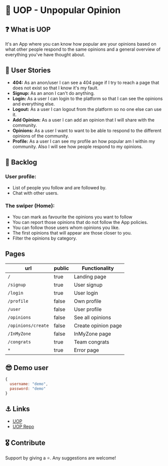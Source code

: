 # 🙊 UOP - Unpopular Opinion
## ❓ What is UOP
It's an App where you can know how popular are your opinions based on what other people respond to the same opinions and a general overview of everything you've have thought about.

## 🤔 User Stories
-  **404:** As an anon/user I can see a 404 page if I try to reach a page that does not exist so that I know it's my fault.
-  **Signup:** As an anon I can't do anything.
-  **Login:** As a user I can login to the platform so that I can see the opinions and everything else.
-  **Logout:** As a user I can logout from the platform so no one else can use it.
-  **Add Opinion:** As a user I can add an opinion that I will share with the community.
-  **Opinions:** As a user I want to want to be able to respond to the different opinions of the community.
-  **Profile:** As a user I can see my profile an how popular am I within my community. Also I will see how people respond to my opinions.

## 💭 Backlog
### User profile:
- List of people you follow and are followed by.
- Chat with other users.
### The swiper (Home):
- You can mark as favourite the opinions you want to follow
- You can report those opinions that do not follow the App policies.
- You can follow those users whom opinions you like.
- The first opinions that will appear are those closer to you.
- Filter the opinions by category.  

## Pages

| url | public | Functionality |
|-----|-------|---------------|
|`/` | true | Landing page |
|`/signup` | true  | User signup |
|`/login` | true  | User login |
|`/profile` | false  | Own profile |
|`/user` | false  | User profile |
|`/opinions` | false  | See all opinions |
|`/opinions/create` | false  | Create opinion page|
|`/InMyZone` | false  | InMyZone page |
|`/congrats` | true | Team congrats |
|`*` | true | Error page |
    


## 😎 Demo user
```javascript
{
  username: "demo",
  password: "demo"
}
```

## ⚓️ Links
- [UOP](https://uop.jorgedejuana.com/)
- [UOP Repo](https://github.com/JdeJ/UOP.git)

## 🎖 Contribute
Support by giving a ⭐. Any suggestions are welcome!
